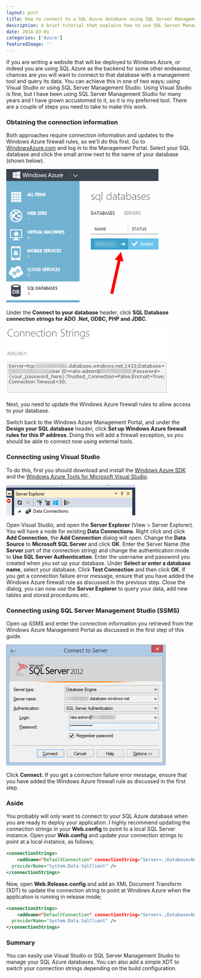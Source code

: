```yaml
---
layout: post
title: How to connect to a SQL Azure database using SQL Server Management Studio
description: A brief tutorial that explains how to use SQL Server Management Studio to connect to a SQL Azure database
date: 2014-03-01
categories: ['Azure']
featuredImage: ''
---
```


If you are writing a website that will be deployed to Windows Azure, or indeed you are using SQL Azure as the backend for some other endeavour, chances are you will want to connect to that database with a management tool and query its data. You can achieve this in one of two ways; using Visual Studio or using SQL Server Management Studio. Using Visual Studio is fine, but I have been using SQL Server Management Studio for many years and I have grown accustomed to it, so it is my preferred tool. There are a couple of steps you need to take to make this work.

### Obtaining the connection information

Both approaches require connection information and updates to the Windows Azure firewall rules, so we'll do this first. Go to [WindowsAzure.com](http://www.windowsazure.com/en-us/account/) and log in to the Management Portal. Select your SQL database and click the small arrow next to the name of your database (shown below).

![SqlDatabases](sqldatabases1.png)

Under the **Connect to your database** header, click **SQL Database connection strings for ADO .Net, ODBC, PHP and JDBC**.

![connectionstrings](connectionstrings1.png)

Next, you need to update the Windows Azure firewall rules to allow access to your database.

Switch back to the Windows Azure Management Portal, and under the **Design your SQL database** header, click **Set up Windows Azure firewall rules for this IP address**. Doing this will add a firewall exception, so you should be able to connect now using external tools.

### Connecting using Visual Studio

To do this, first you should download and install the [Windows Azure SDK](http://go.microsoft.com/fwlink/p/?LinkId=212999) and the [Windows Azure Tools for Microsoft Visual Studio](http://go.microsoft.com/fwlink/p/?LinkId=212999).

![dataconnections](dataconnections1.png)

Open Visual Studio, and open the **Server Explorer** (View > Server Explorer). You will have a node for existing **Data Connections**. Right click and click **Add Connection**, the **Add Connection** dialog will open. Change the **Data Source** to **Microsoft SQL Server** and click **OK**. Enter the Server Name (the **Server** part of the connection string) and change the authentication mode to **Use SQL Server Authentication**. Enter the username and password you created when you set up your database. Under **Select or enter a database name**, select your database. Click **Test Connection** and then click **OK**. If you get a connection failure error message, ensure that you have added the Windows Azure firewall rule as discussed in the previous step. Close the dialog, you can now use the **Server Explorer** to query your data, add new tables and stored procedures etc.

### Connecting using SQL Server Management Studio (SSMS)

Open up SSMS and enter the connection information you retrieved from the Windows Azure Management Portal as discussed in the first step of this guide.

![ssms](ssms1.png)

Click **Connect.** If you get a connection failure error message, ensure that you have added the Windows Azure firewall rule as discussed in the first step.

### Aside

You probably will only want to connect to your SQL Azure database when you are ready to deploy your application. I highly recommend updating the connection strings in your **Web.config** to point to a local SQL Server instance. Open your **Web.config** and update your connection strings to point at a local instance, as follows;

```xml
<connectionStrings>
	<addname="DefaultConnection" connectionString="Server=.;Database=NameOfYourDatabase;Trusted_Connection=True;"
  providerName="System.Data.SqlClient" />
</connectionStrings>
```

Now, open **Web.Release.config** and add an XML Document Transform (XDT) to update the connection string to point at Windows Azure when the application is running in release mode;

```xml
<connectionStrings>
	<addname="DefaultConnection" connectionString="Server=.;Database=NameOfYourDatabase;Trusted_Connection=True;"
  providerName="System.Data.SqlClient" />
</connectionStrings>
```

### Summary

You can easily use Visual Studio or SQL Server Management Studio to manage your SQL Azure databases. You can also add a simple XDT to switch your connection strings depending on the build configuration.
